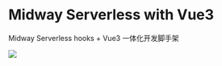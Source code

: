 # Midway Serverless with Vue3

Midway Serverless hooks + Vue3 一体化开发脚手架

![](https://gw.alicdn.com/tfs/TB1B9phR.z1gK0jSZLeXXb9kVXa-2880-1800.png)
